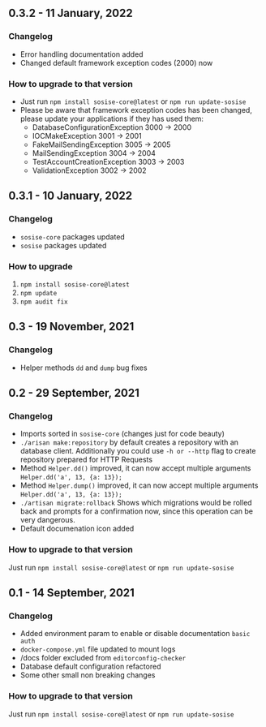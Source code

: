 ## 0.3.2 - 11 January, 2022
### Changelog
- Error handling documentation added
- Changed default framework exception codes (2000) now

### How to upgrade to that version
- Just run `npm install sosise-core@latest` or `npm run update-sosise`
- Please be aware that framework exception codes has been changed, please update your applications if they has used them:
    - DatabaseConfigurationException 3000 -> 2000
    - IOCMakeException 3001 -> 2001
    - FakeMailSendingException 3005 -> 2005
    - MailSendingException 3004 -> 2004
    - TestAccountCreationException 3003 -> 2003
    - ValidationException 3002 -> 2002


## 0.3.1 - 10 January, 2022
### Changelog
- `sosise-core` packages updated
- `sosise` packages updated

### How to upgrade
1. `npm install sosise-core@latest`
2. `npm update`
3. `npm audit fix`

## 0.3 - 19 November, 2021
### Changelog
- Helper methods `dd` and `dump` bug fixes

## 0.2 - 29 September, 2021
### Changelog
- Imports sorted in `sosise-core` (changes just for code beauty)
- `./arisan make:repository` by default creates a repository with an database client. Additionally you could use `-h or --http` flag to create repository prepared for HTTP Requests
- Method `Helper.dd()` improved, it can now accept multiple arguments `Helper.dd('a', 13, {a: 13});`
- Method `Helper.dump()` improved, it can now accept multiple arguments `Helper.dd('a', 13, {a: 13});`
- `./artisan migrate:rollback` Shows which migrations would be rolled back and prompts for a confirmation now, since this operation can be very dangerous.
- Default documenation icon added

### How to upgrade to that version
Just run `npm install sosise-core@latest` or `npm run update-sosise`

## 0.1 - 14 September, 2021
### Changelog
- Added environment param to enable or disable documentation `basic auth`
- `docker-compose.yml` file updated to mount logs
- /docs folder excluded from `editorconfig-checker`
- Database default configuration refactored
- Some other small non breaking changes

### How to upgrade to that version
Just run `npm install sosise-core@latest` or `npm run update-sosise`